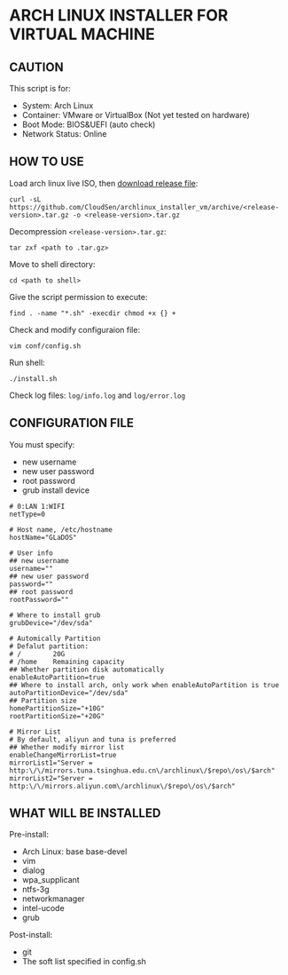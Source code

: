 # ARCH LINUX INSTALLER FOR VIRTUAL MACHINE

## CAUTION
This script is for:
- System: Arch Linux
- Container: VMware or VirtualBox (Not yet tested on hardware)
- Boot Mode: BIOS&UEFI (auto check)
- Network Status: Online

## HOW TO USE

Load arch linux live ISO, then [download release file](https://github.com/CloudSen/archlinux_installer_vm/releases):  

```
curl -sL https://github.com/CloudSen/archlinux_installer_vm/archive/<release-version>.tar.gz -o <release-version>.tar.gz
```
Decompression `<release-version>.tar.gz`:  

```
tar zxf <path to .tar.gz>
```

Move to shell directory:  

```
cd <path to shell>
```

Give the script permission to execute:  

```
find . -name "*.sh" -execdir chmod +x {} +
```

Check and modify configuraion file:  

```
vim conf/config.sh
```

Run shell:  

```
./install.sh
```

Check log files: `log/info.log` and `log/error.log`

## CONFIGURATION FILE

You must specify:  

- new username
- new user password
- root password
- grub install device

```
# 0:LAN 1:WIFI
netType=0

# Host name, /etc/hostname
hostName="GLaDOS"

# User info
## new username
username=""
## new user password
password=""
## root password
rootPassword=""

# Where to install grub
grubDevice="/dev/sda"

# Automically Partition
# Defalut partition:
# /        20G
# /home    Remaining capacity
## Whether partition disk automatically
enableAutoPartition=true
## Where to install arch, only work when enableAutoPartition is true
autoPartitionDevice="/dev/sda"
## Partition size
homePartitionSize="+10G"
rootPartitionSize="+20G"

# Mirror List
# By default, aliyun and tuna is preferred
## Whether modify mirror list
enableChangeMirrorList=true
mirrorList1="Server = http:\/\/mirrors.tuna.tsinghua.edu.cn\/archlinux\/$repo\/os\/$arch"
mirrorList2="Server = http:\/\/mirrors.aliyun.com\/archlinux\/$repo\/os\/$arch"
```

## WHAT WILL BE INSTALLED

Pre-install:  

- Arch Linux: base base-devel
- vim
- dialog
- wpa_supplicant
- ntfs-3g
- networkmanager
- intel-ucode
- grub

Post-install:  

- git
- The soft list specified in config.sh